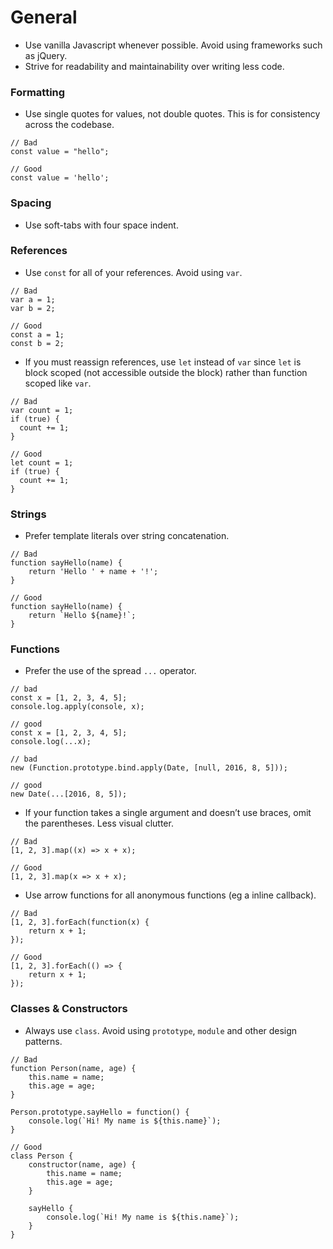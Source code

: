 # General

* Use vanilla Javascript whenever possible. Avoid using frameworks such as jQuery.
* Strive for readability and maintainability over writing less code. 

### Formatting
* Use single quotes for values, not double quotes. This is for consistency across the codebase. 
```
// Bad
const value = "hello";

// Good
const value = 'hello';
```

### Spacing

* Use soft-tabs with four space indent.

### References

* Use `const` for all of your references. Avoid using `var`. 
```
// Bad
var a = 1;
var b = 2;

// Good
const a = 1;
const b = 2;
```
* If you must reassign references, use `let` instead of `var` since `let` is block scoped (not accessible outside the block) rather than function scoped like `var`.
```
// Bad
var count = 1;
if (true) {
  count += 1;
}

// Good
let count = 1;
if (true) {
  count += 1;
}
```

### Strings

* Prefer template literals over string concatenation.
```
// Bad
function sayHello(name) {
    return 'Hello ' + name + '!';
}

// Good
function sayHello(name) {
    return `Hello ${name}!`;
}

```

### Functions

* Prefer the use of the spread `...` operator.
```
// bad
const x = [1, 2, 3, 4, 5];
console.log.apply(console, x);

// good
const x = [1, 2, 3, 4, 5];
console.log(...x);

// bad
new (Function.prototype.bind.apply(Date, [null, 2016, 8, 5]));

// good
new Date(...[2016, 8, 5]);
```

* If your function takes a single argument and doesn’t use braces, omit the parentheses. Less visual clutter.
```
// Bad
[1, 2, 3].map((x) => x + x);

// Good
[1, 2, 3].map(x => x + x);
```

* Use arrow functions for all anonymous functions (eg a inline callback).
```
// Bad
[1, 2, 3].forEach(function(x) {
    return x + 1;
});

// Good
[1, 2, 3].forEach(() => {
    return x + 1;
});

```

### Classes & Constructors

* Always use `class`. Avoid using `prototype`, `module` and other design patterns.
```
// Bad
function Person(name, age) {
    this.name = name;
    this.age = age;
}

Person.prototype.sayHello = function() {
    console.log(`Hi! My name is ${this.name}`);
}

// Good
class Person {
    constructor(name, age) {
        this.name = name;
        this.age = age;
    }

    sayHello {
        console.log(`Hi! My name is ${this.name}`);
    }
}
```